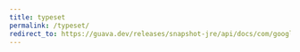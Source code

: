 ```yaml
---
title: typeset
permalink: /typeset/
redirect_to: https://guava.dev/releases/snapshot-jre/api/docs/com/google/common/reflect/TypeToken.TypeSet.html
---
```

